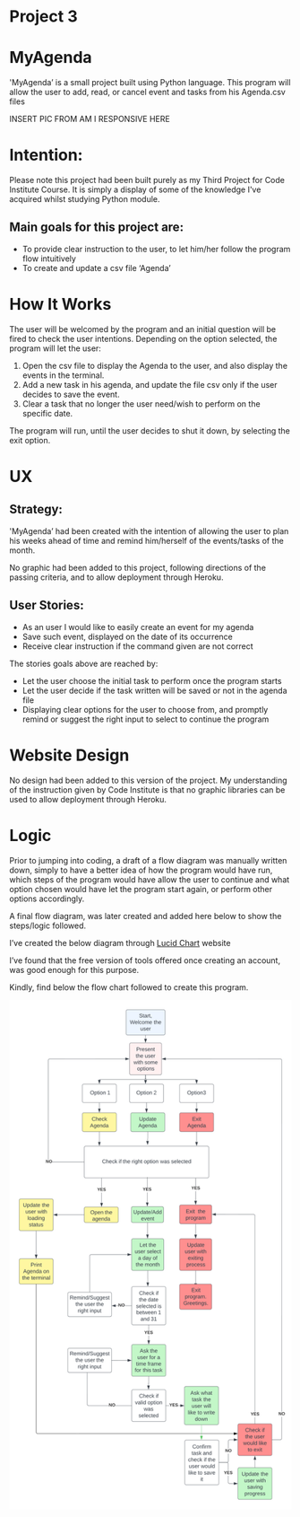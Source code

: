 # Project 3
# MyAgenda

'MyAgenda’ is a small project built using Python language. This program will allow the user to add, read, or cancel event and tasks from his Agenda.csv files

INSERT PIC FROM AM I RESPONSIVE HERE

 

# Intention:

Please note this project had been built purely as my Third Project for Code Institute Course. It is simply a display of some of the knowledge I've acquired whilst studying Python module.

## Main goals for this project are: 
-	To provide clear instruction to the user, to let him/her follow the program flow intuitively
-	To create and update a csv file ‘Agenda’

# How It Works

The user will be welcomed by the program and an initial question will be fired to check the user intentions.
Depending on the option selected, the program will let the user:

 1) Open the csv file to display the Agenda to the user, and also display the events in the terminal.
 2) Add a new task in his agenda, and update the file csv only if the user decides to save the event.
 3) Clear a task that no longer the user need/wish to perform on the specific date.

The program will run, until the user decides to shut it down, by selecting the exit option.


# UX

## Strategy:

'MyAgenda’ had been created with the intention of allowing the user to plan his weeks ahead of time and remind him/herself of the events/tasks of the month.

No graphic had been added to this project, following directions of the passing criteria, and to allow deployment through Heroku.

## User Stories:

-	As an user I would like to easily create an event for my agenda
-	Save such event, displayed on the date of its occurrence
-	Receive clear instruction if the command given are not correct

The stories goals above are reached by:
-	Let the user choose the initial task to perform once the program starts
-	Let the user decide if the task written will be saved or not in the agenda file
-	Displaying clear options for the user to choose from, and promptly remind or suggest the right input to select to continue the program


# Website Design

No design had been added to this version of the project. My understanding of the instruction given by Code Institute is that no graphic libraries can be used to allow deployment through Heroku.


# Logic

Prior to jumping into coding, a draft of a flow diagram was manually written down, simply to have a better idea of how the program would have run, which steps of the program would have allow the user to continue and what option chosen would have let the program start again, or perform other options accordingly.

A final flow diagram, was later created and added here below to show the steps/logic followed. 

I’ve created the below diagram through [Lucid Chart](https://www.lucidchart.com/pages/) website 


I’ve found that the free version of tools offered once creating an account, was good enough for this purpose. 

Kindly, find below the flow chart followed to create this program.

![Lucid Chart flow diagram image](/assets/images/lucid_chart.png)